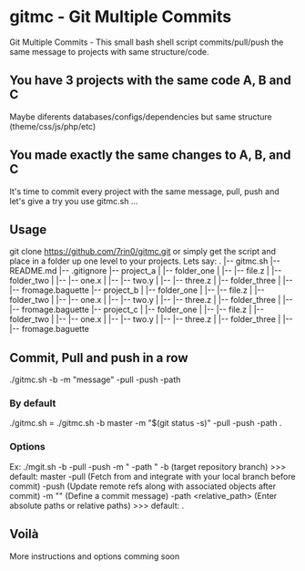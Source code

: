 # gitmc - Git Multiple Commits
Git Multiple Commits - This small bash shell script commits/pull/push the same message to projects with same structure/code.

## You have 3 projects with the same code A, B and C
Maybe diferents databases/configs/dependencies but same structure (theme/css/js/php/etc)

## You made exactly the same changes to A, B, and C
It's time to commit every project with the same message, pull, push and let's give a try you use gitmc.sh ...

## Usage
git clone https://github.com/7rin0/gitmc.git or simply get the script and place in a folder up one level to your projects. Lets say:
.
|-- gitmc.sh 
|-- README.md 
|-- .gitignore 
|-- project_a 
|   |-- folder_one 
|   |--  |-- file.z 
|   |-- folder_two 
|   |--  |-- one.x 
|   |--  |-- two.y 
|   |--  |-- three.z 
|   |-- folder_three 
|   |--  |-- fromage.baguette 
|-- project_b 
|   |-- folder_one 
|   |--  |-- file.z 
|   |-- folder_two 
|   |--  |-- one.x 
|   |--  |-- two.y 
|   |--  |-- three.z 
|   |-- folder_three 
|   |--  |-- fromage.baguette 
|-- project_c 
|   |-- folder_one 
|   |--  |-- file.z 
|   |-- folder_two 
|   |--  |-- one.x 
|   |--  |-- two.y
|   |--  |-- three.z 
|   |-- folder_three 
|   |--  |-- fromage.baguette 

## Commit, Pull and push in a row
./gitmc.sh -b <branch> -m "message" -pull -push -path <path>

### By default
./gitmc.sh = ./gitmc.sh -b master -m "$(git status -s)" -pull -push -path .

### Options
Ex: ./mgit.sh -b <branch> -pull -push -m "<message> -path <path>"
	-b <branch> (target repository branch) >>> default: master
	-pull (Fetch from and integrate with your local branch before commit) 
	-push (Update remote refs along with associated objects after commit) 
	-m "<your message>" (Define a commit message) 
	-path <relative_path> (Enter absolute paths or relative paths) >>> default: .

## Voilà
More instructions and options comming soon
